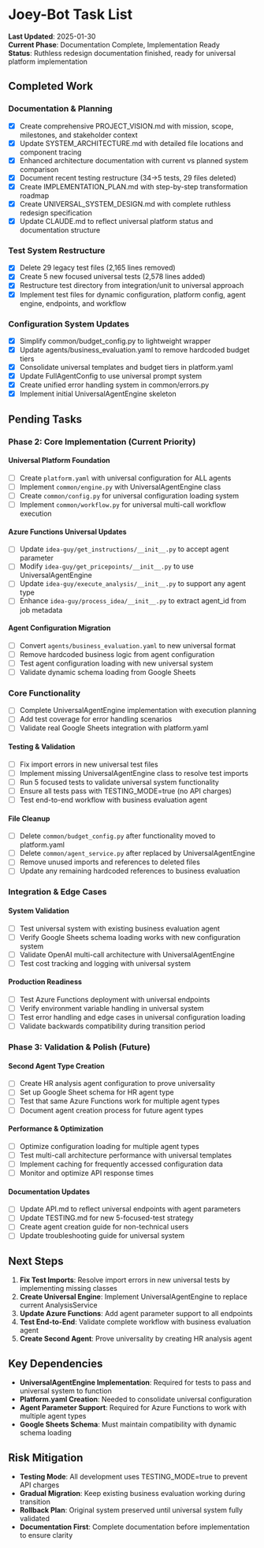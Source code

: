 # Joey-Bot Task List

**Last Updated**: 2025-01-30  
**Current Phase**: Documentation Complete, Implementation Ready  
**Status**: Ruthless redesign documentation finished, ready for universal platform implementation

## Completed Work

### Documentation & Planning
- [x] Create comprehensive PROJECT_VISION.md with mission, scope, milestones, and stakeholder context
- [x] Update SYSTEM_ARCHITECTURE.md with detailed file locations and component tracing  
- [x] Enhanced architecture documentation with current vs planned system comparison
- [x] Document recent testing restructure (34→5 tests, 29 files deleted)
- [x] Create IMPLEMENTATION_PLAN.md with step-by-step transformation roadmap
- [x] Create UNIVERSAL_SYSTEM_DESIGN.md with complete ruthless redesign specification
- [x] Update CLAUDE.md to reflect universal platform status and documentation structure
<!-- Updated from commit 8203cf2 -->

### Test System Restructure  
- [x] Delete 29 legacy test files (2,165 lines removed)
- [x] Create 5 new focused universal tests (2,578 lines added)
- [x] Restructure test directory from integration/unit to universal approach
- [x] Implement test files for dynamic configuration, platform config, agent engine, endpoints, and workflow

### Configuration System Updates
- [x] Simplify common/budget_config.py to lightweight wrapper
- [x] Update agents/business_evaluation.yaml to remove hardcoded budget tiers
- [x] Consolidate universal templates and budget tiers in platform.yaml
- [x] Update FullAgentConfig to use universal prompt system
- [x] Create unified error handling system in common/errors.py
- [x] Implement initial UniversalAgentEngine skeleton
<!-- Updated from commit 9fdb319 -->

## Pending Tasks

### Phase 2: Core Implementation (Current Priority)

#### Universal Platform Foundation
- [ ] Create `platform.yaml` with universal configuration for ALL agents
- [ ] Implement `common/engine.py` with UniversalAgentEngine class
- [ ] Create `common/config.py` for universal configuration loading system
- [ ] Implement `common/workflow.py` for universal multi-call workflow execution

#### Azure Functions Universal Updates
- [ ] Update `idea-guy/get_instructions/__init__.py` to accept agent parameter
- [ ] Modify `idea-guy/get_pricepoints/__init__.py` to use UniversalAgentEngine
- [ ] Update `idea-guy/execute_analysis/__init__.py` to support any agent type
- [ ] Enhance `idea-guy/process_idea/__init__.py` to extract agent_id from job metadata

#### Agent Configuration Migration
- [ ] Convert `agents/business_evaluation.yaml` to new universal format
- [ ] Remove hardcoded business logic from agent configuration
- [ ] Test agent configuration loading with new universal system
- [ ] Validate dynamic schema loading from Google Sheets

### Core Functionality

- [ ] Complete UniversalAgentEngine implementation with execution planning
- [ ] Add test coverage for error handling scenarios
- [ ] Validate real Google Sheets integration with platform.yaml
<!-- Updated from commit 9fdb319 -->

#### Testing & Validation
- [ ] Fix import errors in new universal test files
- [ ] Implement missing UniversalAgentEngine class to resolve test imports
- [ ] Run 5 focused tests to validate universal system functionality
- [ ] Ensure all tests pass with TESTING_MODE=true (no API charges)
- [ ] Test end-to-end workflow with business evaluation agent

#### File Cleanup
- [ ] Delete `common/budget_config.py` after functionality moved to platform.yaml
- [ ] Delete `common/agent_service.py` after replaced by UniversalAgentEngine
- [ ] Remove unused imports and references to deleted files
- [ ] Update any remaining hardcoded references to business evaluation

### Integration & Edge Cases

#### System Validation
- [ ] Test universal system with existing business evaluation agent
- [ ] Verify Google Sheets schema loading works with new configuration system  
- [ ] Validate OpenAI multi-call architecture with UniversalAgentEngine
- [ ] Test cost tracking and logging with universal system

#### Production Readiness
- [ ] Test Azure Functions deployment with universal endpoints
- [ ] Verify environment variable handling in universal system
- [ ] Test error handling and edge cases in universal configuration loading
- [ ] Validate backwards compatibility during transition period

### Phase 3: Validation & Polish (Future)

#### Second Agent Type Creation
- [ ] Create HR analysis agent configuration to prove universality
- [ ] Set up Google Sheet schema for HR agent type
- [ ] Test that same Azure Functions work for multiple agent types
- [ ] Document agent creation process for future agent types

#### Performance & Optimization
- [ ] Optimize configuration loading for multiple agent types
- [ ] Test multi-call architecture performance with universal templates
- [ ] Implement caching for frequently accessed configuration data
- [ ] Monitor and optimize API response times

#### Documentation Updates
- [ ] Update API.md to reflect universal endpoints with agent parameters
- [ ] Update TESTING.md for new 5-focused-test strategy
- [ ] Create agent creation guide for non-technical users
- [ ] Update troubleshooting guide for universal system

## Next Steps

1. **Fix Test Imports**: Resolve import errors in new universal tests by implementing missing classes
2. **Create Universal Engine**: Implement UniversalAgentEngine to replace current AnalysisService
3. **Update Azure Functions**: Add agent parameter support to all endpoints
4. **Test End-to-End**: Validate complete workflow with business evaluation agent
5. **Create Second Agent**: Prove universality by creating HR analysis agent

## Key Dependencies

- **UniversalAgentEngine Implementation**: Required for tests to pass and universal system to function
- **Platform.yaml Creation**: Needed to consolidate universal configuration
- **Agent Parameter Support**: Required for Azure Functions to work with multiple agent types
- **Google Sheets Schema**: Must maintain compatibility with dynamic schema loading

## Risk Mitigation

- **Testing Mode**: All development uses TESTING_MODE=true to prevent API charges
- **Gradual Migration**: Keep existing business evaluation working during transition
- **Rollback Plan**: Original system preserved until universal system fully validated
- **Documentation First**: Complete documentation before implementation to ensure clarity